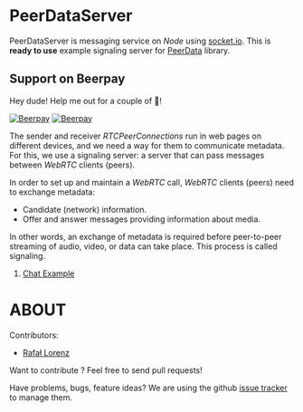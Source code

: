 # PeerDataServer
PeerDataServer is messaging service on *Node* using [socket.io](http://socket.io/). This is **ready to use** example signaling server for [PeerData](https://github.com/Vardius/peer-data) library.

## Support on Beerpay
Hey dude! Help me out for a couple of :beers:!

[![Beerpay](https://beerpay.io/vardius/peer-data-server/badge.svg?style=beer-square)](https://beerpay.io/vardius/peer-data-server)  [![Beerpay](https://beerpay.io/vardius/peer-data-server/make-wish.svg?style=flat-square)](https://beerpay.io/vardius/peer-data-server?focus=wish)

The sender and receiver *RTCPeerConnections* run in web pages on different devices, and we need a way for them to communicate metadata.
For this, we use a signaling server: a server that can pass messages between *WebRTC* clients (peers).

In order to set up and maintain a *WebRTC* call, *WebRTC* clients (peers) need to exchange metadata:
- Candidate (network) information.
- Offer and answer messages providing information about media.

In other words, an exchange of metadata is required before peer-to-peer streaming of audio, video, or data can take place. This process is called signaling.

1. [Chat Example](https://github.com/vardius/webrtc-chat)

ABOUT
==================================================
Contributors:

* [Rafał Lorenz](http://rafallorenz.com)

Want to contribute ? Feel free to send pull requests!

Have problems, bugs, feature ideas?
We are using the github [issue tracker](https://github.com/vardius/peer-data-server/issues) to manage them.
